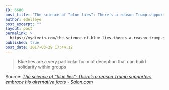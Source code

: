 ```yaml
---
ID: 6680
post_title: 'The science of “blue lies”: There’s a reason Trump supporters embrace his alternative facts &#8211; Salon.com'
author: edelleye
post_excerpt: ""
layout: post
permalink: >
  https://mydivein.com/the-science-of-blue-lies-theres-a-reason-trump-supporters-embrace-his-alternative-facts-salon-com/
published: true
post_date: 2017-03-29 17:44:12
---
```

<blockquote><a href="http://www.salon.com/2017/03/27/the-science-of-blue-lies-theres-a-reason-trump-supporters-embrace-his-alternative-facts_partner/#.WNmvBUkcTmg.twitter"><img class="alignnone size-full" src="https://mydivein.com/wp-content/uploads/2017/03/donald-trump335-620x412.jpg" alt="" /></a>Blue lies are a very particular form of deception that can build solidarity within groups</blockquote>
Source: <em><a href="http://www.salon.com/2017/03/27/the-science-of-blue-lies-theres-a-reason-trump-supporters-embrace-his-alternative-facts_partner/">The science of “blue lies”: There’s a reason Trump supporters embrace his alternative facts - Salon.com</a></em>